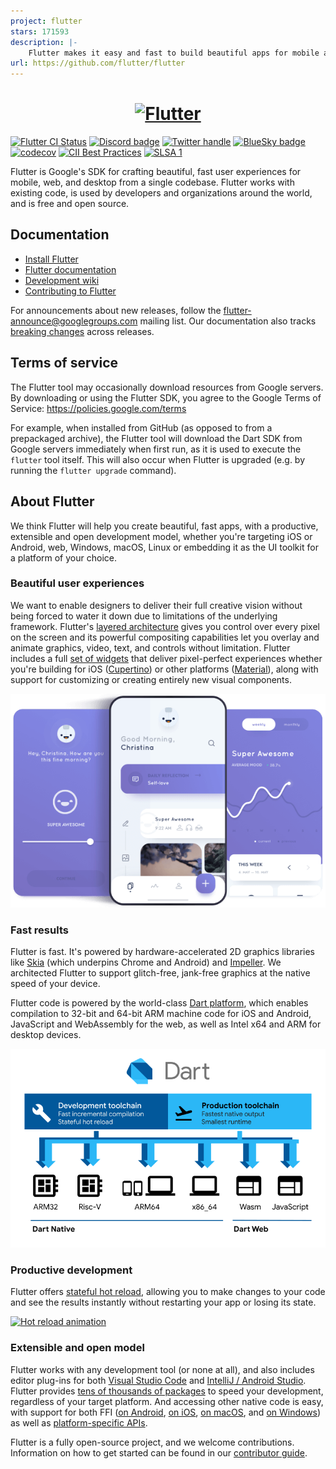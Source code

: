 ```yaml
---
project: flutter
stars: 171593
description: |-
    Flutter makes it easy and fast to build beautiful apps for mobile and beyond
url: https://github.com/flutter/flutter
---
```


<a href="https://flutter.dev/">
  <h1 align="center">
    <picture>
      <source media="(prefers-color-scheme: dark)" srcset="https://storage.googleapis.com/cms-storage-bucket/6e19fee6b47b36ca613f.png">
      <img alt="Flutter" src="https://storage.googleapis.com/cms-storage-bucket/c823e53b3a1a7b0d36a9.png">
    </picture>
  </h1>
</a>

[![Flutter CI Status](https://flutter-dashboard.appspot.com/api/public/build-status-badge?repo=flutter)](https://flutter-dashboard.appspot.com/#/build?repo=flutter)
[![Discord badge][]][Discord instructions]
[![Twitter handle][]][Twitter badge]
[![BlueSky badge][]][BlueSky handle]
[![codecov](https://codecov.io/gh/flutter/flutter/branch/master/graph/badge.svg?token=11yDrJU2M2)](https://codecov.io/gh/flutter/flutter)
[![CII Best Practices](https://bestpractices.coreinfrastructure.org/projects/5631/badge)](https://bestpractices.coreinfrastructure.org/projects/5631)
[![SLSA 1](https://slsa.dev/images/gh-badge-level1.svg)](https://slsa.dev)

Flutter is Google's SDK for crafting beautiful, fast user experiences for
mobile, web, and desktop from a single codebase. Flutter works with existing
code, is used by developers and organizations around the world, and is free and
open source.

## Documentation

* [Install Flutter](https://flutter.dev/get-started/)
* [Flutter documentation](https://docs.flutter.dev/)
* [Development wiki](./docs/README.md)
* [Contributing to Flutter](https://github.com/flutter/flutter/blob/main/CONTRIBUTING.md)

For announcements about new releases, follow the
[flutter-announce@googlegroups.com](https://groups.google.com/forum/#!forum/flutter-announce)
mailing list. Our documentation also tracks [breaking
changes](https://docs.flutter.dev/release/breaking-changes) across releases.

## Terms of service

The Flutter tool may occasionally download resources from Google servers. By
downloading or using the Flutter SDK, you agree to the Google Terms of Service:
https://policies.google.com/terms

For example, when installed from GitHub (as opposed to from a prepackaged
archive), the Flutter tool will download the Dart SDK from Google servers
immediately when first run, as it is used to execute the `flutter` tool itself.
This will also occur when Flutter is upgraded (e.g. by running the `flutter
upgrade` command).

## About Flutter

We think Flutter will help you create beautiful, fast apps, with a productive,
extensible and open development model, whether you're targeting iOS or Android,
web, Windows, macOS, Linux or embedding it as the UI toolkit for a platform of
your choice.

### Beautiful user experiences

We want to enable designers to deliver their full creative vision without being
forced to water it down due to limitations of the underlying framework.
Flutter's [layered architecture] gives you control over every pixel on the
screen and its powerful compositing capabilities let you overlay and animate
graphics, video, text, and controls without limitation. Flutter includes a full
[set of widgets][widget catalog] that deliver pixel-perfect experiences whether
you're building for iOS ([Cupertino]) or other platforms ([Material]), along with
support for customizing or creating entirely new visual components.

<p align="center"><img src="https://github.com/flutter/website/blob/main/src/content/assets/images/docs/homepage/reflectly-hero-600px.png?raw=true" alt="Reflectly hero image"></p>

### Fast results

Flutter is fast. It's powered by hardware-accelerated 2D graphics
libraries like [Skia] (which underpins Chrome and Android) and
[Impeller]. We architected Flutter to
support glitch-free, jank-free graphics at the native speed of your device.

Flutter code is powered by the world-class [Dart platform], which enables
compilation to 32-bit and 64-bit ARM machine code for iOS and Android,
JavaScript and WebAssembly for the web, as well as Intel x64 and ARM
for desktop devices.

<p align="center"><img src="https://github.com/flutter/website/blob/main/src/content/assets/images/docs/homepage/dart-diagram-small.png?raw=true" alt="Dart diagram"></p>

### Productive development

Flutter offers [stateful hot reload][Hot reload], allowing you to make changes to your code
and see the results instantly without restarting your app or losing its state.

[![Hot reload animation][]][Hot reload]

### Extensible and open model

Flutter works with any development tool (or none at all), and also includes
editor plug-ins for both [Visual Studio Code] and [IntelliJ / Android Studio].
Flutter provides [tens of thousands of packages][Flutter packages] to speed your
development, regardless of your target platform. And accessing other native code
is easy, with support for both FFI ([on Android][Android FFI], [on iOS][iOS FFI],
[on macOS][macOS FFI], and [on Windows][Windows FFI]) as well as
[platform-specific APIs][platform channels].

Flutter is a fully open-source project, and we welcome contributions.
Information on how to get started can be found in our
[contributor guide](CONTRIBUTING.md).

[flutter.dev]: https://flutter.dev
[Discord instructions]: ./docs/contributing/Chat.md
[Discord badge]: https://img.shields.io/discord/608014603317936148?logo=discord
[Twitter handle]: https://img.shields.io/twitter/follow/flutterdev.svg?style=social&label=Follow
[Twitter badge]: https://twitter.com/intent/follow?screen_name=flutterdev
[BlueSky badge]: https://img.shields.io/badge/Bluesky-0285FF?logo=bluesky&logoColor=fff&label=Follow%20me%20on&color=0285FF
[BlueSky handle]: https://bsky.app/profile/flutter.dev
[layered architecture]: https://docs.flutter.dev/resources/inside-flutter
[architectural overview]: https://docs.flutter.dev/resources/architectural-overview
[widget catalog]: https://flutter.dev/widgets/
[Cupertino]: https://docs.flutter.dev/development/ui/widgets/cupertino
[Material]: https://docs.flutter.dev/development/ui/widgets/material
[Skia]: https://skia.org/
[Dart platform]: https://dart.dev/
[Hot reload animation]: https://github.com/flutter/website/blob/main/src/content/assets/images/docs/tools/android-studio/hot-reload.gif?raw=true
[Hot reload]: https://docs.flutter.dev/development/tools/hot-reload
[Visual Studio Code]: https://marketplace.visualstudio.com/items?itemName=Dart-Code.flutter
[IntelliJ / Android Studio]: https://plugins.jetbrains.com/plugin/9212-flutter
[Flutter packages]: https://pub.dev/flutter
[Android FFI]: https://docs.flutter.dev/development/platform-integration/android/c-interop
[iOS FFI]: https://docs.flutter.dev/development/platform-integration/ios/c-interop
[macOS FFI]: https://docs.flutter.dev/development/platform-integration/macos/c-interop
[Windows FFI]: https://docs.flutter.dev/development/platform-integration/windows/building#integrating-with-windows
[platform channels]: https://docs.flutter.dev/development/platform-integration/platform-channels
[interop example]: https://github.com/flutter/flutter/tree/main/examples/platform_channel
[Impeller]: https://docs.flutter.dev/perf/impeller

